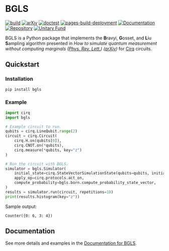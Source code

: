 # BGLS

[![build](https://github.com/asciineuron/bgls/actions/workflows/build.yml/badge.svg?branch=main)](https://github.com/asciineuron/bgls/actions)
[![arXiv](https://img.shields.io/badge/arXiv-2311.11787-<COLOR>.svg)](https://arxiv.org/abs/2311.11787)
[![doctest](https://github.com/asciineuron/bgls/actions/workflows/doctest.yml/badge.svg?branch=main)](https://github.com/asciineuron/bgls/actions)
[![pages-build-deployment](https://github.com/asciineuron/bgls/actions/workflows/pages/pages-build-deployment/badge.svg)](https://github.com/asciineuron/bgls/actions/workflows/pages/pages-build-deployment)
[![Documentation](https://img.shields.io/badge/Documentation-GH_Pages-blue)](https://asciineuron.github.io/bgls/)
[![Repository](https://img.shields.io/badge/GitHub-5C5C5C.svg?logo=github)](https://github.com/asciineuron/bgls)
[![Unitary Fund](https://img.shields.io/badge/Supported%20By-UNITARY%20FUND-brightgreen.svg?style=for-the-badge)](https://unitary.fund)

BGLS is a Python package that implements the **B**ravyi, **G**osset, and **L**iu **S**ampling algorithm presented in _How to simulate quantum measurement without computing marginals ([Phys. Rev. Lett.](https://journals.aps.org/prl/abstract/10.1103/PhysRevLett.128.220503)) ([arXiv](https://arxiv.org/abs/2112.08499))_ for [Cirq](https://quantumai.google/cirq) circuits.

## Quickstart

### Installation

```bash
pip install bgls
```

### Example

```python
import cirq
import bgls

# Example circuit to run.
qubits = cirq.LineQubit.range(2)
circuit = cirq.Circuit(
    cirq.H.on(qubits[0]),
    cirq.CNOT.on(*qubits),
    cirq.measure(*qubits, key="z")
)

# Run the circuit with BGLS.
simulator = bgls.Simulator(
    initial_state=cirq.StateVectorSimulationState(qubits=qubits, initial_state=0),
    apply_op=cirq.protocols.act_on,
    compute_probability=bgls.born.compute_probability_state_vector,
)
results = simulator.run(circuit, repetitions=10)
print(results.histogram(key="z"))
```

Sample output:

```text
Counter({0: 6, 3: 4})
```

## Documentation

See more details and examples in the [Documentation for BGLS](https://asciineuron.github.io/bgls/).
